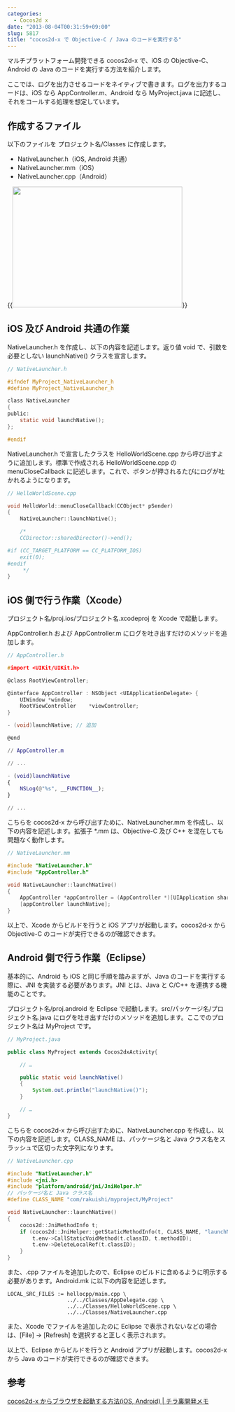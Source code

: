 ```yaml
---
categories:
  - Cocos2d x
date: "2013-08-04T00:31:59+09:00"
slug: 5817
title: "cocos2d-x で Objective-C / Java のコードを実行する"
---
```


マルチプラットフォーム開発できる cocos2d-x で、iOS の Objective-C、Android の Java のコードを実行する方法を紹介します。

ここでは、ログを出力させるコードをネイティブで書きます。ログを出力するコードは、iOS なら AppController.m、Android なら MyProject.java に記述し、それをコールする処理を想定しています。

## 作成するファイル

以下のファイルを プロジェクト名/Classes に作成します。

- NativeLauncher.h（iOS, Android 共通）
- NativeLauncher.mm（iOS）
- NativeLauncher.cpp（Android）

{{<img alt="" src="/images/2013/08/5817_1.png" width="388" height="276">}}

## iOS 及び Android 共通の作業

NativeLauncher.h を作成し、以下の内容を記述します。返り値 void で、引数を必要としない launchNative() クラスを宣言します。

```h
// NativeLauncher.h

#ifndef MyProject_NativeLauncher_h
#define MyProject_NativeLauncher_h

class NativeLauncher
{
public:
    static void launchNative();
};

#endif
```

NativeLauncher.h で宣言したクラスを HelloWorldScene.cpp から呼び出すように追加します。標準で作成される HelloWorldScene.cpp の menuCloseCallback に記述します。これで、ボタンが押されるたびにログが吐かれるようになります。

```cpp
// HelloWorldScene.cpp

void HelloWorld::menuCloseCallback(CCObject* pSender)
{
    NativeLauncher::launchNative();

    /*
    CCDirector::sharedDirector()->end();

#if (CC_TARGET_PLATFORM == CC_PLATFORM_IOS)
    exit(0);
#endif
     */
}
```

## iOS 側で行う作業（Xcode）

プロジェクト名/proj.ios/プロジェクト名.xcodeproj を Xcode で起動します。

AppController.h および AppController.m にログを吐き出すだけのメソッドを追加します。

```h
// AppController.h

#import <UIKit/UIKit.h>

@class RootViewController;

@interface AppController : NSObject <UIApplicationDelegate> {
    UIWindow *window;
    RootViewController    *viewController;
}

- (void)launchNative; // 追加

@end
```

```m
// AppController.m

// ...

- (void)launchNative
{
    NSLog(@"%s", __FUNCTION__);
}

// ...
```

こちらを cocos2d-x から呼び出すために、NativeLauncher.mm を作成し、以下の内容を記述します。拡張子 \*.mm は、Objective-C 及び C++ を混在しても問題なく動作します。

```mm
// NativeLauncher.mm

#include "NativeLauncher.h"
#include "AppController.h"

void NativeLauncher::launchNative()
{
    AppController *appController = (AppController *)[UIApplication sharedApplication].delegate;
    [appController launchNative];
}
```

以上で、Xcode からビルドを行うと iOS アプリが起動します。cocos2d-x から Objective-C のコードが実行できるのが確認できます。

## Android 側で行う作業（Eclipse）

基本的に、Android も iOS と同じ手順を踏みますが、Java のコードを実行する際に、JNI を実装する必要があります。JNI とは、Java と C/C++ を連携する機能のことです。

プロジェクト名/proj.android を Eclipse で起動します。src/パッケージ名/プロジェクト名.java にログを吐き出すだけのメソッドを追加します。ここでのプロジェクト名は MyProject です。

```java
// MyProject.java

public class MyProject extends Cocos2dxActivity{

    // …

    public static void launchNative()
    {
        System.out.println("launchNative()");
    }

    // …
}
```

こちらを cocos2d-x から呼び出すために、NativeLauncher.cpp を作成し、以下の内容を記述します。CLASS_NAME は、パッケージ名と Java クラス名をスラッシュで区切った文字列になります。

```cpp
// NativeLauncher.cpp

#include "NativeLauncher.h"
#include <jni.h>
#include "platform/android/jni/JniHelper.h"
// パッケージ名と Java クラス名
#define CLASS_NAME "com/rakuishi/myproject/MyProject"

void NativeLauncher::launchNative()
{
	cocos2d::JniMethodInfo t;
	if (cocos2d::JniHelper::getStaticMethodInfo(t, CLASS_NAME, "launchNative", "()V")) {
		t.env->CallStaticVoidMethod(t.classID, t.methodID);
		t.env->DeleteLocalRef(t.classID);
	}
}
```

また、.cpp ファイルを追加したので、Eclipse のビルドに含めるように明示する必要があります。Android.mk に以下の内容を記述します。

```
LOCAL_SRC_FILES := hellocpp/main.cpp \
                   ../../Classes/AppDelegate.cpp \
                   ../../Classes/HelloWorldScene.cpp \
                   ../../Classes/NativeLauncher.cpp
```

また、Xcode でファイルを追加したのに Eclipse で表示されないなどの場合は、[File] → [Refresh] を選択すると正しく表示されます。

以上で、Eclipse からビルドを行うと Android アプリが起動します。cocos2d-x から Java のコードが実行できるのが確認できます。

## 参考

[cocos2d-x からブラウザを起動する方法(iOS, Android) | チラ裏開発メモ](http://tks2.net/memo/?p=74)

